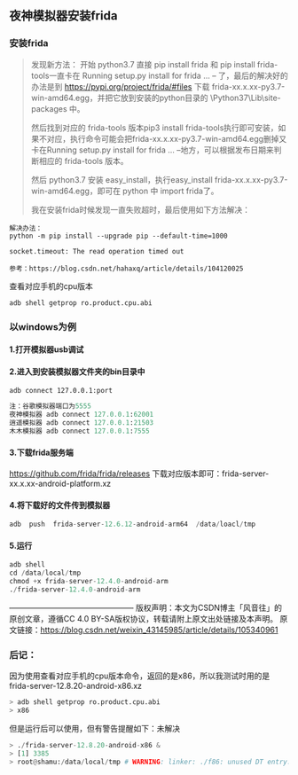 ## 夜神模拟器安装frida

### 安装frida
> 发现新方法：
> 开始 python3.7 直接 pip install frida 和 pip install frida-tools一直卡在 Running setup.py install for frida ... – 了，最后的解决好的办法是到 https://pypi.org/project/frida/#files 下载 frida-xx.x.xx-py3.7-win-amd64.egg，并把它放到安装的python目录的 \Python37\Lib\site-packages 中。
> 
> 然后找到对应的 frida-tools 版本pip3 install frida-tools执行即可安装，如果不对应，执行命令可能会把frida-xx.x.xx-py3.7-win-amd64.egg删掉又卡在Running setup.py install for frida ... –地方，可以根据发布日期来判断相应的 frida-tools 版本。
> 
> 然后 python3.7 安装 easy_install，执行easy_install frida-xx.x.xx-py3.7-win-amd64.egg，即可在 python 中 import frida了。
>
> 我在安装frida时候发现一直失败超时，最后使用如下方法解决：
```shell
解决办法：
python -m pip install --upgrade pip --default-time=1000

socket.timeout: The read operation timed out

参考：https://blog.csdn.net/hahaxq/article/details/104120025
```

查看对应手机的cpu版本
```shell
adb shell getprop ro.product.cpu.abi
```

### 以windows为例
#### 1.打开模拟器usb调试
#### 2.进入到安装模拟器文件夹的bin目录中
```shell
adb connect 127.0.0.1:port
```

```python
注：谷歌模拟器端口为5555
夜神模拟器 adb connect 127.0.0.1:62001
逍遥模拟器 adb connect 127.0.0.1:21503
木木模拟器 adb connect 127.0.0.1:7555
```
#### 3.下载frida服务端
https://github.com/frida/frida/releases
下载对应版本即可：frida-server-xx.x.xx-android-platform.xz
#### 4.将下载好的文件传到模拟器
```python
adb  push  frida-server-12.6.12-android-arm64  /data/loacl/tmp
```

#### 5.运行
```python
adb shell
cd /data/local/tmp
chmod +x frida-server-12.4.0-android-arm
./frida-server-12.4.0-android-arm
```

————————————————
版权声明：本文为CSDN博主「风音往」的原创文章，遵循CC 4.0 BY-SA版权协议，转载请附上原文出处链接及本声明。
原文链接：https://blog.csdn.net/weixin_43145985/article/details/105340961

### 后记：
因为使用查看对应手机的cpu版本命令，返回的是x86，所以我测试时用的是frida-server-12.8.20-android-x86.xz
```python
> adb shell getprop ro.product.cpu.abi
> x86
```

但是运行后可以使用，但有警告提醒如下：未解决
```python
> ./frida-server-12.8.20-android-x86 &
> [1] 3385
> root@shamu:/data/local/tmp # WARNING: linker: ./f86: unused DT entry: type 0x6ffffef5 arg 0x1c24
```
